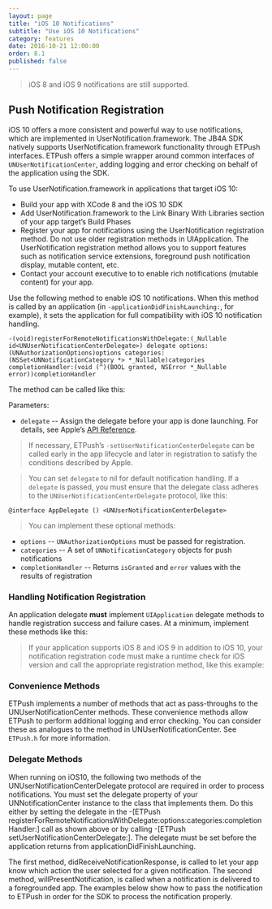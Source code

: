 ```yaml
---
layout: page
title: "iOS 10 Notifications"
subtitle: "Use iOS 10 Notifications"
category: features
date: 2016-10-21 12:00:00
order: 8.1
published: false
---
```


> iOS 8 and iOS 9 notifications are still supported.

## Push Notification Registration

iOS 10 offers a more consistent and powerful way to use notifications, which are implemented in UserNotification.framework. The JB4A SDK natively supports UserNotification.framework functionality through ETPush interfaces. ETPush offers a simple wrapper around common interfaces of `UNUserNotificationCenter`, adding logging and error checking on behalf of the application using the SDK.

To use UserNotification.framework in applications that target iOS 10:

- Build your app with XCode 8 and the iOS 10 SDK
- Add UserNotification.framework to the Link Binary With Libraries section of your app target’s Build Phases
- Register your app for notifications using the UserNotification registration method. Do not use older registration methods in UIApplication. The UserNotification registration method allows you to support features such as notification service extensions, foreground push notification display, mutable content, etc.
- Contact your account executive to to enable rich notifications (mutable content) for your app.

Use the following method to enable iOS 10 notifications. When this method is called by an application (in `-applicationDidFinishLaunching:`, for example), it sets the application for full compatibility with iOS 10 notification handling.

```
-(void)registerForRemoteNotificationsWithDelegate:(_Nullable id<UNUserNotificationCenterDelegate>) delegate options:(UNAuthorizationOptions)options categories:(NSSet<UNNotificationCategory *> *_Nullable)categories completionHandler:(void (^)(BOOL granted, NSError *_Nullable error))completionHandler
```

The method can be called like this:

<script src="https://gist.github.com/sfmc-mobilepushsdk/5c7fd7dde75b4efeb84f364eda47d9dc.js"></script>

Parameters:
- `delegate` -- Assign the delegate before your app is done launching. For details, see Apple’s [API Reference](https://developer.apple.com/reference/usernotifications/unusernotificationcenterdelegate).

> If necessary, ETPush’s `-setUserNotificationCenterDelegate` can be called early in the app lifecycle and later in registration to satisfy the conditions described by Apple.

>  You can set `delegate` to nil for default notification handling. If a `delegate` is passed, you must ensure that the delegate class adheres to the `UNUserNotificationCenterDelegate` protocol, like this:

```
@interface AppDelegate () <UNUserNotificationCenterDelegate>
```
> You can implement these optional methods:
- `options` -- `UNAuthorizationOptions` must be passed for registration.
- `categories` -- A set of `UNNotificationCategory` objects for push notifications
- `completionHandler` -- Returns `isGranted` and `error` values with the results of registration

### Handling Notification Registration

An application delegate **must** implement `UIApplication` delegate methods to handle registration success and failure cases. At a minimum, implement these methods like this:

<script src="https://gist.github.com/sfmc-mobilepushsdk/2f665859f298f85409ae1fc1dc2e1047.js"></script>

> If your application supports iOS 8 and iOS 9 in addition to iOS 10, your notification registration code must make a runtime check for iOS version and call the appropriate registration method, like this example:

<script src="https://gist.github.com/sfmc-mobilepushsdk/0da26f1e972ac80adfd879100464b489.js"></script>

### Convenience Methods

ETPush implements a number of methods that act as pass-throughs to the UNUserNotificationCenter methods. These convenience methods allow ETPush to perform additional logging and error checking. You can consider these as analogues to the method in UNUserNotificationCenter. See `ETPush.h` for more information.

### Delegate Methods

When running on iOS10, the following two methods of the UNUserNotificationCenterDelegate protocol are required in order to process notifications. You must set the delegate property of your UNNotificationCenter instance to the class that implements them. Do this either by setting the delegate in the -[ETPush registerForRemoteNotificationsWithDelegate:options:categories:completionHandler:] call as shown above or by calling -[ETPush setUserNotificationCenterDelegate:]. The delegate must be set before the application returns from applicationDidFinishLaunching.

The first method, didReceiveNotificationResponse, is called to let your app know which action the user selected for a given notification. The second method, willPresentNotification, is called when a notification is delivered to a foregrounded app. The examples below show how to pass the notification to ETPush in order for the SDK to process the notification properly.

<script src="https://gist.github.com/sfmc-mobilepushsdk/597c94101fcbea6b854118576cf9d584.js"></script>
